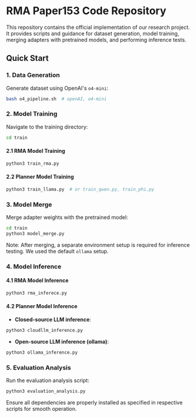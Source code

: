 # RMA Paper153 Code Repository

This repository contains the official implementation of our research project. It provides scripts and guidance for dataset generation, model training, merging adapters with pretrained models, and performing inference tests.

## Quick Start

### 1. Data Generation
Generate dataset using OpenAI's `o4-mini`:
```bash
bash o4_pipeline.sh  # openAI, o4-mini
```

### 2. Model Training
Navigate to the training directory:
```bash
cd train
```
#### 2.1 RMA Model Training
```bash
python3 train_rma.py
```

#### 2.2 Planner Model Training
```bash
python3 train_llama.py  # or train_qwen.py, train_phi.py
```

### 3. Model Merge
Merge adapter weights with the pretrained model:
```bash
cd train
python3 model_merge.py
```
Note: After merging, a separate environment setup is required for inference testing. We used the default `ollama` setup.

### 4. Model Inference

#### 4.1 RMA Model Inference
```bash
python3 rma_inferece.py
```

#### 4.2 Planner Model Inference

- **Closed-source LLM inference**:
```bash
python3 cloudllm_inference.py
```

- **Open-source LLM inference (ollama)**:
```bash
python3 ollama_inference.py
```

### 5. Evaluation Analysis
Run the evaluation analysis script:
```bash
python3 evaluation_analysis.py
```

Ensure all dependencies are properly installed as specified in respective scripts for smooth operation.
